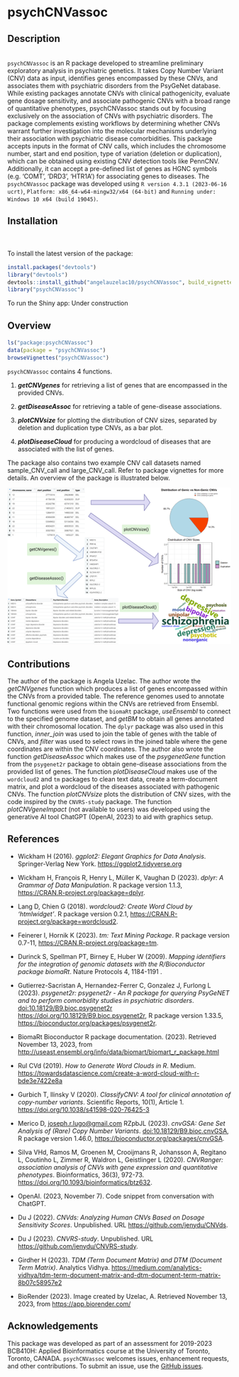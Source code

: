 
<!-- README.md is generated from README.Rmd. Please edit that file -->

# psychCNVassoc

## Description

<br> `psychCNVassoc` is an R package developed to streamline preliminary
exploratory analysis in psychiatric genetics. It takes Copy Number
Variant (CNV) data as input, identifies genes encompassed by these CNVs,
and associates them with psychiatric disorders from the PsyGeNet
database. While existing packages annotate CNVs with clinical
pathogenicity, evaluate gene dosage sensitivity, and associate
pathogenic CNVs with a broad range of quantitative phenotypes,
psychCNVassoc stands out by focusing exclusively on the association of
CNVs with psychiatric disorders. The package complements existing
workflows by determining whether CNVs warrant further investigation into
the molecular mechanisms underlying their association with psychiatric
disease comorbidities. This package accepts inputs in the format of CNV
calls, which includes the chromosome number, start and end position,
type of variation (deletion or duplication), which can be obtained using
existing CNV detection tools like PennCNV. Additionally, it can accept a
pre-defined list of genes as HGNC symbols (e.g. ‘COMT’, ‘DRD3’, ‘HTR1A’)
for associating genes to diseases. The `psychCNVassoc` package was
developed using `R version 4.3.1 (2023-06-16 ucrt)`,
`Platform: x86_64-w64-mingw32/x64 (64-bit)` and
`Running under: Windows 10 x64 (build 19045)`.

## Installation

<br> <br> To install the latest version of the package:

``` r
install.packages("devtools")
library("devtools")
devtools::install_github("angelauzelac10/psychCNVassoc", build_vignettes = TRUE)
library("psychCNVassoc")
```

To run the Shiny app: Under construction

## Overview

``` r
ls("package:psychCNVassoc")
data(package = "psychCNVassoc") 
browseVignettes("psychCNVassoc")
```

`psychCNVassoc` contains 4 functions.

1.  ***getCNVgenes*** for retrieving a list of genes that are
    encompassed in the provided CNVs.

2.  ***getDiseaseAssoc*** for retrieving a table of gene-disease
    associations.

3.  ***plotCNVsize*** for plotting the distribution of CNV sizes,
    separated by deletion and duplication type CNVs, as a bar plot.

4.  ***plotDiseaseCloud*** for producing a wordcloud of diseases that
    are associated with the list of genes.

The package also contains two example CNV call datasets named
sample_CNV_call and large_CNV_call. Refer to package vignettes for more
details. An overview of the package is illustrated below.

![](./inst/extdata/psychCNVassoc_example_figure.png)

## Contributions

The author of the package is Angela Uzelac. The author wrote the
*getCNVgenes* function which produces a list of genes encompassed within
the CNVs from a provided table. The reference genomes used to annotate
functional genomic regions within the CNVs are retrieved from Ensembl.
Two functions were used from the `biomaRt` package, *useEnsembl* to
connect to the specified genome dataset, and *getBM* to obtain all genes
annotated with their chromosomal location. The `dplyr` package was also
used in this function, *inner_join* was used to join the table of genes
with the table of CNVs, and *filter* was used to select rows in the
joined table where the gene coordinates are within the CNV coordinates.
The author also wrote the function *getDiseaseAssoc* which makes use of
the *psygenetGene* function from the `psygenet2r` package to obtain
gene-disease associations from the provided list of genes. The function
*plotDiseaseCloud* makes use of the `wordcloud2` and `tm` packages to
clean text data, create a term-document matrix, and plot a wordcloud of
the diseases associated with pathogenic CNVs. The function *plotCNVsize*
plots the distribution of CNV sizes, with the code inspired by the
`CNVRS-study` package. The function *plotCNVgeneImpact* (not available
to users) was developed using the generative AI tool ChatGPT (OpenAI,
2023) to aid with graphics setup.

## References

- Wickham H (2016). *ggplot2: Elegant Graphics for Data Analysis*.
  Springer-Verlag New York. <https://ggplot2.tidyverse.org>

- Wickham H, François R, Henry L, Müller K, Vaughan D (2023). *dplyr: A
  Grammar of Data Manipulation*. R package version 1.1.3,
  <https://CRAN.R-project.org/package=dplyr>.

- Lang D, Chien G (2018). *wordcloud2: Create Word Cloud by
  ‘htmlwidget’*. R package version 0.2.1,
  <https://CRAN.R-project.org/package=wordcloud2>.

- Feinerer I, Hornik K (2023). *tm: Text Mining Package*. R package
  version 0.7-11, <https://CRAN.R-project.org/package=tm>.

- Durinck S, Spellman PT, Birney E, Huber W (2009). *Mapping identifiers
  for the integration of genomic datasets with the R/Bioconductor
  package biomaRt*. Nature Protocols 4, 1184-1191 .

- Gutierrez-Sacristan A, Hernandez-Ferrer C, Gonzalez J, Furlong L
  (2023). *psygenet2r: psygenet2r - An R package for querying PsyGeNET
  and to perform comorbidity studies in psychiatric disorders*.
  <doi:10.18129/B9.bioc.psygenet2r>
  <https://doi.org/10.18129/B9.bioc.psygenet2r>, R package version
  1.33.5, <https://bioconductor.org/packages/psygenet2r>.

- BiomaRt Bioconductor R package documentation. (2023). Retrieved
  November 13, 2023, from
  <http://useast.ensembl.org/info/data/biomart/biomart_r_package.html>

- Rul CVd (2019). *How to Generate Word Clouds in R*. Medium.
  <https://towardsdatascience.com/create-a-word-cloud-with-r-bde3e7422e8a>

- Gurbich T, Ilinsky V (2020). *ClassifyCNV: A tool for clinical
  annotation of copy-number variants*. Scientific Reports, 10(1),
  Article 1. <https://doi.org/10.1038/s41598-020-76425-3>

- Merico D, <joseph.r.lugo@gmail.com> RZpbJL (2023). *cnvGSA: Gene Set
  Analysis of (Rare) Copy Number Variants*.
  <doi:10.18129/B9.bioc.cnvGSA>, R package version 1.46.0,
  <https://bioconductor.org/packages/cnvGSA>.

- Silva VHd, Ramos M, Groenen M, Crooijmans R, Johansson A, Regitano L,
  Coutinho L, Zimmer R, Waldron L, Geistlinger L (2020). *CNVRanger:
  association analysis of CNVs with gene expression and quantitative
  phenotypes*. Bioinformatics, 36(3), 972-73.
  <https://doi.org/10.1093/bioinformatics/btz632>.

- OpenAI. (2023, November 7). Code snippet from conversation with
  ChatGPT.

- Du J (2022). *CNVds: Analyzing Human CNVs Based on Dosage Sensitivity
  Scores*. Unpublished. URL <https://github.com/jenydu/CNVds>.

- Du J (2023). *CNVRS-study*. Unpublished. URL
  <https://github.com/jenydu/CNVRS-study>.

- Girdher H (2023). *TDM (Term Document Matrix) and DTM (Document Term
  Matrix)*. Analytics Vidhya.
  <https://medium.com/analytics-vidhya/tdm-term-document-matrix-and-dtm-document-term-matrix-8b07c58957e2>

- BioRender (2023). Image created by Uzelac, A. Retrieved November 13,
  2023, from <https://app.biorender.com/>

## Acknowledgements

This package was developed as part of an assessment for 2019-2023
BCB410H: Applied Bioinformatics course at the University of Toronto,
Toronto, CANADA. `psychCNVassoc` welcomes issues, enhancement requests,
and other contributions. To submit an issue, use the [GitHub
issues](https://github.com/angelauzelac10/psychCNVassoc/issues).
